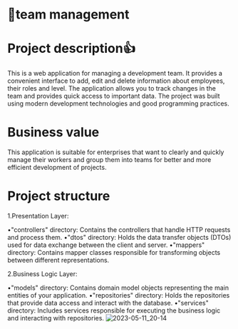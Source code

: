 # 👔team management
# Project description👍
This is a web application for managing a development team. It provides a convenient interface to add, edit and delete information about employees, their roles and level. The application allows you to track changes in the team and provides quick access to important data. The project was built using modern development technologies and good programming practices.
# Business value
This application is suitable for enterprises that want to clearly and quickly manage their workers and group them into teams for better and more efficient development of projects.
# Project structure
1.Presentation Layer:

•"controllers" directory: Contains the controllers that handle HTTP requests and process them.
•"dtos" directory: Holds the data transfer objects (DTOs) used for data exchange between the client and server.
•"mappers" directory: Contains mapper classes responsible for transforming objects between different representations.

2.Business Logic Layer:

•"models" directory: Contains domain model objects representing the main entities of your application.
•"repositories" directory: Holds the repositories that provide data access and interact with the database.
•"services" directory: Includes services responsible for executing the business logic and interacting with repositories.
![2023-05-11_20-14](https://github.com/OlexiiMelnik/management/assets/111267682/80dd2455-a177-468b-830d-7198fbf14f7a)
